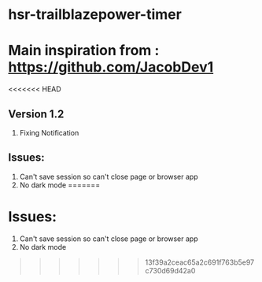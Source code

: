 # hsr-trailblazepower-timer
# Main inspiration from : https://github.com/JacobDev1

<<<<<<< HEAD
## Version 1.2
1. Fixing Notification

## Issues:
1. Can't save session so can't close page or browser app
2. No dark mode
=======
# Issues:
1. Can't save session so can't close page or browser app
2. No dark mode
>>>>>>> 13f39a2ceac65a2c691f763b5e97c730d69d42a0
